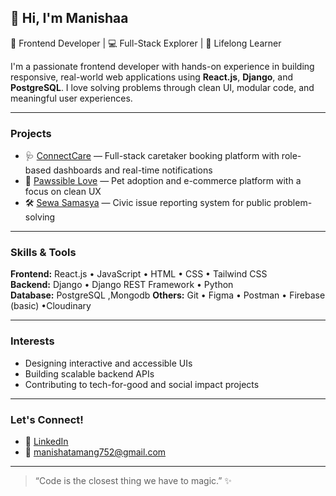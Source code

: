 ## 👋 Hi, I'm Manishaa

🎨 Frontend Developer | 💻 Full-Stack Explorer | 🚀 Lifelong Learner

I'm a passionate frontend developer with hands-on experience in building responsive, real-world web applications using **React.js**, **Django**, and **PostgreSQL**. I love solving problems through clean UI, modular code, and meaningful user experiences.

---

### Projects

- 🩺 [ConnectCare](#) — Full-stack caretaker booking platform with role-based dashboards and real-time notifications  
- 🐾 [Pawssible Love](#) — Pet adoption and e-commerce platform with a focus on clean UX  
- 🛠️ [Sewa Samasya](#) — Civic issue reporting system for public problem-solving  

---

### Skills & Tools

**Frontend:** React.js • JavaScript • HTML • CSS • Tailwind CSS  
**Backend:** Django • Django REST Framework • Python  
**Database:** PostgreSQL ,Mongodb
**Others:** Git • Figma • Postman • Firebase (basic) •Cloudinary

---

### Interests

- Designing interactive and accessible UIs  
- Building scalable backend APIs   
- Contributing to tech-for-good and social impact projects  

---

### Let's Connect!

- 💼 [LinkedIn](https://www.linkedin.com/in/manisha-tamang-a01211289/)  
- 📧 manishatamang752@gmail.com

---



> “Code is the closest thing we have to magic.” ✨
